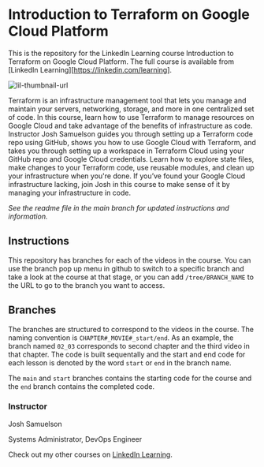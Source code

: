 # Introduction to Terraform on Google Cloud Platform
This is the repository for the LinkedIn Learning course Introduction to Terraform on Google Cloud Platform. The full course is available from [LinkedIn Learning][https://linkedin.com/learning].

![lil-thumbnail-url]

Terraform is an infrastructure management tool that lets you manage and maintain your servers, networking, storage, and more in one centralized set of code. In this course, learn how to use Terraform to manage resources on Google Cloud and take advantage of the benefits of infrastructure as code. Instructor Josh Samuelson guides you through setting up a Terraform code repo using GitHub, shows you how to use Google Cloud with Terraform, and takes you through setting up a workspace in Terraform Cloud using your GitHub repo and Google Cloud credentials. Learn how to explore state files, make changes to your Terraform code, use reusable modules, and clean up your infrastructure when you're done. If you’ve found your Google Cloud infrastructure lacking, join Josh in this course to make sense of it by managing your infrastructure in code.

_See the readme file in the main branch for updated instructions and information._
## Instructions
This repository has branches for each of the videos in the course. You can use the branch pop up menu in github to switch to a specific branch and take a look at the course at that stage, or you can add `/tree/BRANCH_NAME` to the URL to go to the branch you want to access.

## Branches
The branches are structured to correspond to the videos in the course. The naming convention is `CHAPTER#_MOVIE#_start/end`. As an example, the branch named `02_03` corresponds to second chapter and the third video in that chapter. The code is built sequentally and the start and end code for each lesson is denoted by the word `start` or `end` in the branch name. 

The `main` and `start` branches contains the starting code for the course and the `end` branch contains the completed code.

### Instructor

Josh Samuelson

Systems Administrator, DevOps Engineer
              

Check out my other courses on [LinkedIn Learning](https://www.linkedin.com/learning/instructors/josh-samuelson?u=104).


[0]: # (Replace these placeholder URLs with actual course URLs)

[lil-course-url]: https://www.linkedin.com/learning/introduction-to-terraform-on-google-cloud-platform
[lil-thumbnail-url]: https://media.licdn.com/dms/image/D4D0DAQG-tVVvLSYwLg/learning-public-crop_675_1200/0/1707866981241?e=2147483647&v=beta&t=i3cBujXPDh7_dfqGmPX9ZWy83CsJjy6heqdYtuiVU-8



